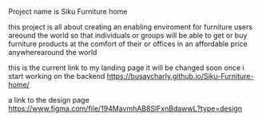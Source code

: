 Project name is Siku Furniture home

this project is all about creating an enabling enviroment for furniture users areound the world so that individuals or groups will be able to get or buy furniture products at the comfort of their or offices in an affordable price anywherearound the world

this is the current link to my landing page
it will be changed soon once i start working on the backend
https://busaycharly.github.io/Siku-Furniture-home/

a link to the design page
https://www.figma.com/file/194MavmhAB8SlFxnBdawwL?type=design
